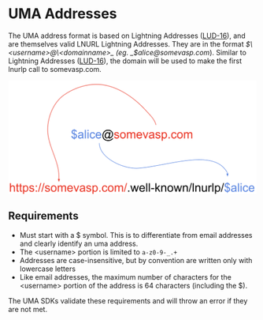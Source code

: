 # UMA Addresses

The UMA address format is based on Lightning Addresses ([LUD-16](https://github.com/lnurl/luds/blob/luds/16.md)), and are themselves valid LNURL Lightning Addresses. They are in the format _$\<username>@\<domainname>_ (eg. _$alice@somevasp.com_). Similar to Lightning Addresses ([LUD-16](https://github.com/lnurl/luds/blob/luds/16.md)), the domain will be used to make the first lnurlp call to somevasp.com.

![UMA Address Diagram](/images/address_diagram.png)

## Requirements

- Must start with a $ symbol. This is to differentiate from email addresses and clearly identify an uma address.
- The \<username> portion is limited to `a-z0-9-_.+`
- Addresses are case-insensitive, but by convention are written only with lowercase letters
- Like email addresses, the maximum number of characters for the \<username> portion of the address is 64 characters (including the $).

The UMA SDKs validate these requirements and will throw an error if they are not met.
